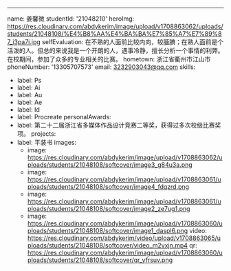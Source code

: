 ---
name: 姜馨微
studentId: '21048210'
heroImg: https://res.cloudinary.com/abdykerim/image/upload/v1708863062/uploads/students/21048108/%E4%B8%AA%E4%BA%BA%E7%85%A7%E7%89%87_i3pa7i.jpg
selfEvaluation: 在不熟的人面前比较内向，较腼腆；在熟人面前是个活泼的人。但总的来说我是一个开朗的人，遇事冷静，擅长分析一个事情的利弊。在校期间，参加了众多的专业相关的比赛。
hometown: 浙江省衢州市江山市
phoneNumber: '13305707573'
email: 3232903043@qq.com
skills:
  - label: Ps
  - label: Ai
  - label: Au
  - label: Ae
  - label: Id
  - label: Procreate
personalAwards:
  - label: 第二十二届浙江省多媒体作品设计竞赛二等奖，获得过多次校级比赛奖项。
projects:
  - label: 平装书
    images:
      - image: https://res.cloudinary.com/abdykerim/image/upload/v1708863062/uploads/students/21048108/softcover/image3_g84u3a.png
      - image: https://res.cloudinary.com/abdykerim/image/upload/v1708863061/uploads/students/21048108/softcover/image4_fdqzrd.png
      - image: https://res.cloudinary.com/abdykerim/image/upload/v1708863061/uploads/students/21048108/softcover/image2_ze7ug1.png
      - image: https://res.cloudinary.com/abdykerim/image/upload/v1708863060/uploads/students/21048108/softcover/image1_daspl6.png
    video: https://res.cloudinary.com/abdykerim/video/upload/v1708863065/uploads/students/21048108/softcover/video_m2vxjn.mp4
    qr: https://res.cloudinary.com/abdykerim/image/upload/v1708863060/uploads/students/21048108/softcover/qr_yfrsuv.png
